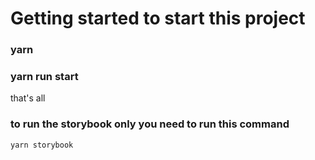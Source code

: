 # Getting started to start this project
###  yarn
### yarn run start
that's all
### to run the storybook only you need to run this command
```
yarn storybook
```
